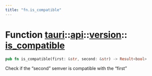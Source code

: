 ```yaml
---
title: "fn.is_compatible"
---
```


# Function [tauri](/docs/api/rust/tauri/../../index.html)::​[api](/docs/api/rust/tauri/../index.html)::​[version](/docs/api/rust/tauri/index.html)::​[is_compatible](/docs/api/rust/tauri/)

```rs
pub fn is_compatible(first: &str, second: &str) -> Result<bool>
```

Check if the “second” semver is compatible with the “first”
